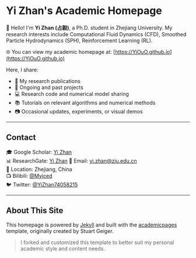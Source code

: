 # Yi Zhan's Academic Homepage

👋 Hello! I'm **Yi Zhan (占毅)**, a Ph.D. student in Zhejiang University. My research interests include Computational Fluid Dynamics (CFD), Smoothed Particle Hydrodynamics (SPH), Reinforcement Learning (RL).

🌐 You can view my academic homepage at: [https://YiOuO.github.io](https://YiOuO.github.io)

Here, I share:
- 📝 My research publications
- 🧪 Ongoing and past projects
- 💻 Research code and numerical model sharing  
- 📚 Tutorials on relevant algorithms and numerical methods  
- 📷 Occasional updates, experiments, or visual demos  
---

## Contact
🎓 Google Scholar: [Yi Zhan](https://scholar.google.com/citations?user=3JbqsrAAAAAJ&hl=en)  
📊 ResearchGate: [Yi Zhan](https://www.researchgate.net/profile/Yi_Zhan12?ev=hdr_xprf) 
📧 Email: yi.zhan@zju.edu.cn  
📍 Location: Zhejiang, China  
📺 Bilibili: [@Myiced](https://space.bilibili.com/317722513)  
🐦 Twitter: [@YiZhan74058215](https://twitter.com/YiZhan74058215)

---

## About This Site

This homepage is powered by [Jekyll](https://jekyllrb.com/) and built with the [academicpages](https://github.com/academicpages/academicpages.github.io) template, originally created by Stuart Geiger.

> I forked and customized this template to better suit my personal academic style and content needs.
